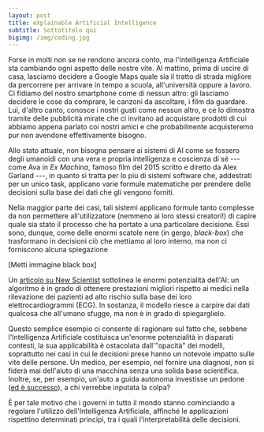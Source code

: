 ```yaml
---
layout: post
title: eXplainable Artificial Intelligence
subtitle: Sottotitolo qui
bigimg: /img/coding.jpg
---
```


Forse in molti non se ne rendono ancora conto, ma l'Intelligenza Artificiale sta cambiando ogni aspetto delle nostre vite. Al mattino, prima di uscire di casa, lasciamo decidere a Google Maps quale sia il tratto di strada migliore da percorrere per arrivare in tempo a scuola, all'università oppure a lavoro. Ci fidiamo del nostro smartphone come di nessun altro: gli lasciamo decidere le cose da comprare, le canzoni da ascoltare, i film da guardare. Lui, d'altro canto, conosce i nostri gusti come nessun altro, e ce lo dimostra tramite delle pubblicità mirate che ci invitano ad acquistare prodotti di cui abbiamo appena parlato coi nostri amici e che probabilmente acquisteremo pur non avendone effettivamente bisogno. 

Allo stato attuale, non bisogna pensare ai sistemi di AI come se fossero degli umanoidi con una vera e propria intelligenza e coscienza di sé --- come Ava in *Ex Machina*, famoso film del 2015 scritto e diretto da Alex Garland ---, in quanto si tratta per lo più di sistemi software che, addestrati per un unico task, applicano varie formule matematiche per prendere delle decisioni sulla base dei dati che gli vengono forniti. 

Nella maggior parte dei casi, tali sistemi applicano formule tanto complesse da non permettere all'utilizzatore (nemmeno ai loro stessi creatori!) di capire quale sia stato il processo che ha portato a una particolare decisione. Essi sono, dunque, come delle enormi scatole nere (in gergo, *black-box*) che trasformano in decisioni ciò che mettiamo al loro interno, ma non ci forniscono alcuna spiegazione 

[Metti immagine black box]

Un [articolo su New Scientist](https://www.newscientist.com/article/2222907-ai-can-predict-if-youll-die-soon-but-weve-no-idea-how-it-works/) sottolinea le enormi potenzialità dell'AI: un algoritmo è in grado di ottenere prestazioni migliori rispetto ai medici nella rilevazione dei pazienti ad alto rischio sulla base dei loro elettrocardiogrammi (ECG). In sostanza, il modello riesce a carpire dai dati qualcosa che all'umano sfugge, ma non è in grado di spiegarglielo.

Questo semplice esempio ci consente di ragionare sul fatto che, sebbene l'Intelligenza Artificiale costituisca un'enorme potenzialità in disparati contesti, la sua applicabilità è ostacolata dall'"opacità" dei modelli, soprattutto nei casi in cui le decisioni prese hanno un notevole impatto sulle vite delle persone. Un medico, per esempio, nel fornire una diagnosi, non si fiderà mai dell'aiuto di una macchina senza una solida base scientifica. Inoltre, se, per esempio, un'auto a guida autonoma investisse un pedone ([ed è successo](https://www.theguardian.com/technology/2018/mar/19/uber-self-driving-car-kills-woman-arizona-tempe)), a chi verrebbe inputata la colpa? 

È per tale motivo che i governi in tutto il mondo stanno cominciando a regolare l'utilizzo dell'Intelligenza Artificiale, affinché le applicazioni rispettino determinati principi, tra i quali l'interpretabilità delle decisioni. 
